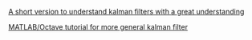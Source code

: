 [A short version to understand kalman filters with a great understanding](https://simondlevy.academic.wlu.edu/kalman-tutorial/)

[MATLAB/Octave tutorial for more general kalman filter](https://github.com/simondlevy/SensorFusion)
